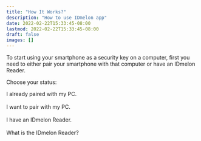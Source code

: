 ```yaml
---
title: "How It Works?"
description: "How to use IDmelon app"
date: 2022-02-22T15:33:45-08:00
lastmod: 2022-02-22T15:33:45-08:00
draft: false
images: []
---
```


To start using your smartphone as a security key on a computer, first you need to either pair your smartphone with that computer or have an IDmelon Reader.

Choose your status:

<a role="button" class="btn btn-outline-primary">I already paired with my PC.</a><br/><br/>
<a id="btn-scan-qr" role="button" class="btn btn-outline-primary">I want to pair with my PC.</a><br/><br/>
<a role="button" class="btn btn-outline-primary">I have an IDmelon Reader.</a><br/><br/>
<a role="button" class="btn btn-outline-primary">What is the IDmelon Reader?</a>

<style>@media (max-width: 480px) {.navbar, .footer { display: none; }}</style>

<script>
    const btnQRCodeScan = document.getElementById('btn-scan-qr')
    btnQRCodeScan.addEventListener('click', (ev) => {
      location.replace(`https://www.idmelon.com/open-qr`);
      
    });
</script>
